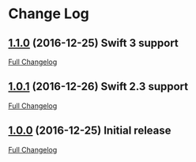 # Change Log

## [1.1.0](https://github.com/doordash/KIF-Quick/tree/1.1.0) (2016-12-25) Swift 3 support
[Full Changelog](https://github.com/doordash/KIF-Quick/compare/1.0.0...1.1.0)

## [1.0.1](https://github.com/doordash/KIF-Quick/tree/1.0.1) (2016-12-26) Swift 2.3 support
[Full Changelog](https://github.com/doordash/KIF-Quick/compare/1.0.0...1.0.1)

## [1.0.0](https://github.com/doordash/KIF-Quick/tree/1.0.0) (2016-12-25) Initial release
[Full Changelog](https://github.com/doordash/KIF-Quick/compare/0.1.0...1.0.0)

